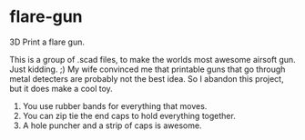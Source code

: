 # flare-gun
3D Print a flare gun.

This is a group of .scad files, to make the worlds most awesome airsoft gun.  Just kidding. ;)
My wife convinced me that printable guns that go through metal detecters are probably not the best idea.
So I abandon this project, but it does make a cool toy.

1.  You use rubber bands for everything that moves.
2.  You can zip tie the end caps to hold everything together.
3.  A hole puncher and a strip of caps is awesome.
